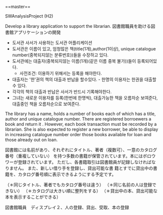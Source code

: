 ==master==

SWAnalysisProject (H2)

Develop a library application to support the librarian.
図書館職員を助ける図書館アプリケーションの開発

- 도서관 사서가 사용하는 도서관 어플리케이션
- 도서관은 이름이 있고, 엄청많은 책(title(1개),author(1이상), unique catalogue number(중복되지않는 분류번호))들을 수장하고 있다.
- 도서관에는 대출자(중복되지않는 이름(1개)(같은 이름 중복 불가))들이 등록되어있다.
    - 사전조건: 이용하기 위해서는 등록을 해야한다.
- 대출자는 '한'권의 책의 대출과 반납을 할수있다. - 한명의 이용자는 한권을 대출할 수 있다.
- 각각의 책의 대출과 반납은 사서가 반드시 기록해야한다.
- 그녀는 새로운 이용자를 등록(한번에 한명씩), 대출가능한 책을 오름차순 보여준다, 대출중인 책을 오름차순으로 보여준다.

The library has a name, holds a number of books each of which has a title, 
author and unique catalogue number. There are registered borroewers a book
 and return it . However, each book transaction must be recorded by a librarian.
She is also expected to register a new borrower, be able to display in increasing
catalogue number order those books available for loan and those already out on loan.

図書館には名前があり、それぞれにタイトル、著者（複数可）、一意のカタログ番号（重複していない）
を持つ多数の書籍が保管されています。本にはボロウワーが登録されています。
ただし、各書籍取引は図書館員が記録しなければなりません。
また、新しい借り手を登録し、貸出可能な書
籍とすでに貸出中の書籍を、カタログ番号順に表示できるようにする予定です。

（＊同じタイトル、著者でもカタログ番号は違う）
（＊同じ名前の人は登録できない）
（＊カタログは大きい順に整列をする）
（＊貸出中の本、貸出可能な本を表示することができる）

図書館職員　ディスプレイ２、人の登録、貸出、受取、本の登録


